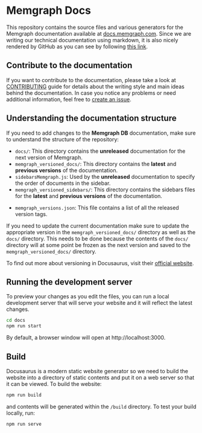 # Memgraph Docs

This repository contains the source files and various generators for the
Memgraph documentation available at
[docs.memgraph.com](https://docs.memgraph.com). Since we are writing our
technical documentation using markdown, it is also nicely rendered by GitHub as
you can see by following [this
link](https://github.com/memgraph/docs/blob/master/docs/overview.md).

## Contribute to the documentation

If you want to contribute to the documentation, please take a look at
[CONTRIBUTING](CONTRIBUTING.md) guide for details about the writing style and 
main ideas behind the documentation. In case you notice any problems or need additional
information, feel free to [create an issue](https://github.com/memgraph/docs/issues).

## Understanding the documentation structure

If you need to add changes to the **Memgraph DB** documentation, make sure to understand 
the structure of the repository:
* `docs/`: This directory contains the **unreleased** documentation for the next version of Memgraph.
* `memgraph_versioned_docs/`: This directory contains the **latest** and **previous versions** of 
the documentation.
* `sidebarsMemgraph.js`: Used by the **unreleased** documentation to specify the order of 
documents in the sidebar.
* `memgraph_versioned_sidebars/`: This directory contains the sidebars files for the **latest** and 
**previous versions** of the documentation.
+ `memgraph_versions.json`: This file contains a list of all the released version tags.

If you need to update the current documentation make sure to update the appropriate version 
in the `memgraph_versioned_docs/` directory as well as the `docs/` directory. This needs to be done 
because the contents of the `docs/` directory will at some point be frozen as the next version and
saved to the `memgraph_versioned_docs/` directory. 

To find out more about versioning in Docusaurus, visit their [official website](https://docusaurus.io/docs/versioning).

## Running the development server

To preview your changes as you edit the files, you can run a local development server 
that will serve your website and it will reflect the latest changes.

```bash
cd docs
npm run start
```

By default, a browser window will open at http://localhost:3000.

## Build

Docusaurus is a modern static website generator so we need to build the website into a 
directory of static contents and put it on a web server so that it can be viewed. 
To build the website:

```bash
npm run build
```

and contents will be generated within the `/build` directory. 
To test your build locally, run:

```bash
npm run serve
``` 
